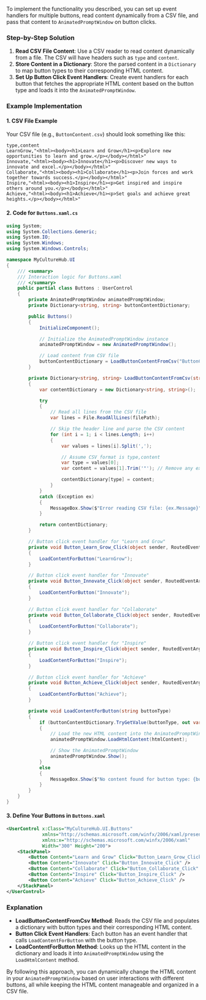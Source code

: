 To implement the functionality you described, you can set up event handlers for multiple buttons, read content dynamically from a CSV file, and pass that content to `AnimatedPromptWindow` on button clicks.

### Step-by-Step Solution

1. **Read CSV File Content**: Use a CSV reader to read content dynamically from a file. The CSV will have headers such as `type` and `content`.
2. **Store Content in a Dictionary**: Store the parsed content in a `Dictionary` to map button types to their corresponding HTML content.
3. **Set Up Button Click Event Handlers**: Create event handlers for each button that fetches the appropriate HTML content based on the button type and loads it into the `AnimatedPromptWindow`.

### Example Implementation

#### 1. CSV File Example

Your CSV file (e.g., `ButtonContent.csv`) should look something like this:

```csv
type,content
LearnGrow,"<html><body><h1>Learn and Grow</h1><p>Explore new opportunities to learn and grow.</p></body></html>"
Innovate,"<html><body><h1>Innovate</h1><p>Discover new ways to innovate and excel.</p></body></html>"
Collaborate,"<html><body><h1>Collaborate</h1><p>Join forces and work together towards success.</p></body></html>"
Inspire,"<html><body><h1>Inspire</h1><p>Get inspired and inspire others around you.</p></body></html>"
Achieve,"<html><body><h1>Achieve</h1><p>Set goals and achieve great heights.</p></body></html>"
```

#### 2. Code for `Buttons.xaml.cs`

```csharp
using System;
using System.Collections.Generic;
using System.IO;
using System.Windows;
using System.Windows.Controls;

namespace MyCultureHub.UI
{
    /// <summary>
    /// Interaction logic for Buttons.xaml
    /// </summary>
    public partial class Buttons : UserControl
    {
        private AnimatedPromptWindow animatedPromptWindow;
        private Dictionary<string, string> buttonContentDictionary;

        public Buttons()
        {
            InitializeComponent();

            // Initialize the AnimatedPromptWindow instance
            animatedPromptWindow = new AnimatedPromptWindow();

            // Load content from CSV file
            buttonContentDictionary = LoadButtonContentFromCsv("ButtonContent.csv");
        }

        private Dictionary<string, string> LoadButtonContentFromCsv(string filePath)
        {
            var contentDictionary = new Dictionary<string, string>();

            try
            {
                // Read all lines from the CSV file
                var lines = File.ReadAllLines(filePath);

                // Skip the header line and parse the CSV content
                for (int i = 1; i < lines.Length; i++)
                {
                    var values = lines[i].Split(',');

                    // Assume CSV format is type,content
                    var type = values[0];
                    var content = values[1].Trim('"'); // Remove any extra quotes

                    contentDictionary[type] = content;
                }
            }
            catch (Exception ex)
            {
                MessageBox.Show($"Error reading CSV file: {ex.Message}");
            }

            return contentDictionary;
        }

        // Button click event handler for "Learn and Grow"
        private void Button_Learn_Grow_Click(object sender, RoutedEventArgs e)
        {
            LoadContentForButton("LearnGrow");
        }

        // Button click event handler for "Innovate"
        private void Button_Innovate_Click(object sender, RoutedEventArgs e)
        {
            LoadContentForButton("Innovate");
        }

        // Button click event handler for "Collaborate"
        private void Button_Collaborate_Click(object sender, RoutedEventArgs e)
        {
            LoadContentForButton("Collaborate");
        }

        // Button click event handler for "Inspire"
        private void Button_Inspire_Click(object sender, RoutedEventArgs e)
        {
            LoadContentForButton("Inspire");
        }

        // Button click event handler for "Achieve"
        private void Button_Achieve_Click(object sender, RoutedEventArgs e)
        {
            LoadContentForButton("Achieve");
        }

        private void LoadContentForButton(string buttonType)
        {
            if (buttonContentDictionary.TryGetValue(buttonType, out var htmlContent))
            {
                // Load the new HTML content into the AnimatedPromptWindow
                animatedPromptWindow.LoadHtmlContent(htmlContent);

                // Show the AnimatedPromptWindow
                animatedPromptWindow.Show();
            }
            else
            {
                MessageBox.Show($"No content found for button type: {buttonType}");
            }
        }
    }
}
```

#### 3. Define Your Buttons in `Buttons.xaml`

```xml
<UserControl x:Class="MyCultureHub.UI.Buttons"
             xmlns="http://schemas.microsoft.com/winfx/2006/xaml/presentation"
             xmlns:x="http://schemas.microsoft.com/winfx/2006/xaml"
             Width="300" Height="200">
    <StackPanel>
        <Button Content="Learn and Grow" Click="Button_Learn_Grow_Click" />
        <Button Content="Innovate" Click="Button_Innovate_Click" />
        <Button Content="Collaborate" Click="Button_Collaborate_Click" />
        <Button Content="Inspire" Click="Button_Inspire_Click" />
        <Button Content="Achieve" Click="Button_Achieve_Click" />
    </StackPanel>
</UserControl>
```

### Explanation

- **LoadButtonContentFromCsv Method**: Reads the CSV file and populates a dictionary with button types and their corresponding HTML content.
- **Button Click Event Handlers**: Each button has an event handler that calls `LoadContentForButton` with the button type.
- **LoadContentForButton Method**: Looks up the HTML content in the dictionary and loads it into `AnimatedPromptWindow` using the `LoadHtmlContent` method.

By following this approach, you can dynamically change the HTML content in your `AnimatedPromptWindow` based on user interactions with different buttons, all while keeping the HTML content manageable and organized in a CSV file.
